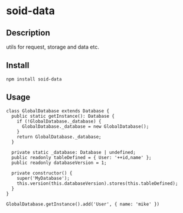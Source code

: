 # soid-data

## Description
utils for request, storage and data etc.

## Install

```
npm install soid-data
```
## Usage

```
class GlobalDatabase extends Database {
  public static getInstance(): Database {
    if (!GlobalDatabase._database) {
      GlobalDatabase._database = new GlobalDatabase();
    }
    return GlobalDatabase._database;
  }

  private static _database: Database | undefined;
  public readonly tableDefined = { User: '++id,name' };
  public readonly databaseVersion = 1;

  private constructor() {
    super('MyDatabase');
    this.version(this.databaseVersion).stores(this.tableDefined);
  }
}

GlobalDatabase.getInstance().add('User', { name: 'mike' })
```